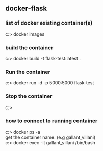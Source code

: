 ## docker-flask

### list of docker existing container(s)
c:\> docker images  

### build the container
c:\> docker build -t flask-test:latest .  

### Run the container
c:\> docker run -d -p 5000:5000 flask-test  

### Stop the container
c:\> 

### how to connect to running container
c:\> docker ps -a  
get the container name. (e.g gallant_villani)  
c:\> docker exec -it gallant_villani /bin/bash  

